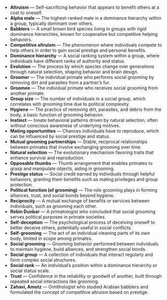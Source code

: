 - **Altruism** — Self-sacrificing behavior that appears to benefit others at a cost to oneself.  
- **Alpha male** — The highest-ranked male in a dominance hierarchy within a group, typically dominant over others.  
- **Babblers** — A small brown bird species living in groups with rigid dominance hierarchies, known for cooperative but competitive helping behaviors.  
- **Competitive altruism** — The phenomenon where individuals compete to help others in order to gain social prestige and personal benefits.  
- **Dominance hierarchy** — A social ranking system within a group, where individuals have different ranks of authority and status.  
- **Evolution** — The process by which species change over generations through natural selection, shaping behavior and brain design.  
- **Groomer** — The individual primate who performs social grooming by removing dirt and parasites from a partner’s fur.  
- **Groomee** — The individual primate who receives social grooming from another primate.  
- **Group size** — The number of individuals in a social group, which correlates with grooming time due to political complexity.  
- **Hygiene** — The practice of removing dirt, parasites, and debris from the body, a basic function of grooming behavior.  
- **Instinct** — Innate behavioral patterns driven by natural selection, often without conscious awareness of underlying motives.  
- **Mating opportunities** — Chances individuals have to reproduce, which can be influenced by social prestige and status.  
- **Mutual grooming partnerships** — Stable, reciprocal relationships between primates that involve exchanging grooming over time.  
- **Natural selection** — The evolutionary mechanism favoring traits that enhance survival and reproduction.  
- **Opposable thumbs** — Thumb arrangement that enables primates to grasp and manipulate objects, aiding in grooming.  
- **Prestige status** — Social credit earned by individuals through helpful behaviors, granting them benefits such as mating privileges and group protection.  
- **Political function (of grooming)** — The role grooming plays in forming alliances, trust, and social bonds beyond hygiene.  
- **Reciprocity** — A mutual exchange of benefits or services between individuals, such as grooming each other.  
- **Robin Dunbar** — A primatologist who concluded that social grooming serves political purposes in primate societies.  
- **Self-deception** — The psychological process of deceiving oneself to better deceive others, potentially useful in social conflicts.  
- **Self-grooming** — The act of an individual cleaning parts of its own body, limited in scope among primates.  
- **Social grooming** — Grooming behavior performed between individuals to maintain hygiene, build alliances, and strengthen social bonds.  
- **Social group** — A collection of individuals that interact regularly and form complex social structures.  
- **Social rank** — An individual’s position within a dominance hierarchy or social status scale.  
- **Trust** — Confidence in the reliability or goodwill of another, built through repeated social interactions like grooming.  
- **Zahavi, Amotz** — Ornithologist who studied Arabian babblers and formulated the concept of competitive altruism based on prestige.
